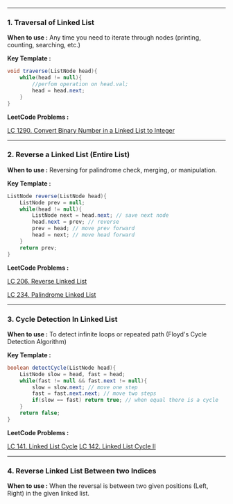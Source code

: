 
---
### **1. Traversal of Linked List**

**When to use :** Any time you need to iterate through nodes (printing, counting, searching, etc.)

**Key Template :**

```java
void traverse(ListNode head){
	while(head != null){
		//perfom operation on head.val;
		head = head.next;
	}
}
```

**LeetCode Problems :**

[LC 1290. Convert Binary Number in a Linked List to Integer](https://leetcode.com/problems/convert-binary-number-in-a-linked-list-to-integer/)


---

### **2. Reverse a Linked List (Entire List)**

**When to use :** Reversing for palindrome check, merging, or manipulation.

**Key Template :**

```java
ListNode reverse(ListNode head){
	ListNode prev = null;
	while(head != null){
		ListNode next = head.next; // save next node
		head.next = prev; // reverse
		prev = head; // move prev forward
		head = next; // move head forward
	}
	return prev;
}
```

**LeetCode Problems :**

[LC 206. Reverse Linked List](https://leetcode.com/problems/reverse-linked-list/)

[LC 234. Palindrome Linked List](https://leetcode.com/problems/palindrome-linked-list/)


---

### **3. Cycle Detection In Linked List**

**When to use :** To detect infinite loops or repeated path (Floyd's Cycle Detection Algorithm)

**Key Template :**

```Java
boolean detectCycle(ListNode head){
	ListNode slow = head, fast = head;
	while(fast != null && fast.next != null){
		slow = slow.next; // move one step
		fast = fast.next.next; // move two steps
		if(slow == fast) return true; // when equal there is a cycle
	}
	return false;
}
```

**LeetCode Problems :**

[LC 141. Linked List Cycle](https://leetcode.com/problems/linked-list-cycle/)
[LC 142. Linked List Cycle II](https://leetcode.com/problems/linked-list-cycle-ii/)


---

### **4. Reverse Linked List Between two Indices**

**When to use :** When the reversal is between two given positions (Left, Right) in the given linked list.
